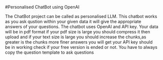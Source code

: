 #Personalised ChatBot using OpenAI

The ChatBot project can be called as personalised LLM.
This chatbot works as you ask qustion within your given data it will give the appropriate answers of your questions. 
The chatbot uses OpenAI and API key. Your data will be in pdf format if your pdf size is large you should compress it then upload and if your text size is large you should increase the chunks,as greater is the chunks more finer answers you will get 
your API key should be in working check if your free version is ended or not. You have to always copy the question template to ask questions 
